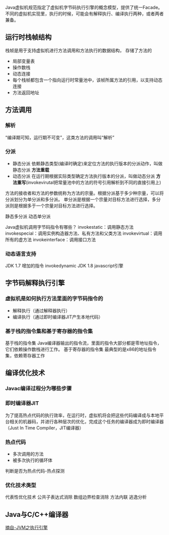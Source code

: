 

Java虚拟机规范指定了虚拟机字节码执行引擎的概念模型，提供了统一Facade。不同的虚拟机实现里，执行的时候，可能会有解释执行、编译执行两种，或者两者兼备。

## 运行时栈帧结构

栈帧是用于支持虚拟机进行方法调用和方法执行的数据结构， 存储了方法的
* 局部变量表
* 操作数栈
* 动态连接 
* 每个栈帧都包含一个指向运行时常量池中，该帧所属方法的引用，以支持动态连接
* 方法返回地址

## 方法调用

### 解析
“编译期可知，运行期不可变”，这类方法的调用叫“解析”

### 分派
* 静态分派 依赖静态类型(编译时确定)来定位方法的执行版本的分派动作，叫做静态分派	**方法重载**
* 动态分派 在运行期根据实际类型确定方法执行版本的分派，叫做动态分派	**方法重写**(invokevirutal把常量池中的方法的符号引用解析到不同的直接引用上)

方法的接收者和方法的参数统称为方法的宗量。根据分派基于多少种宗量，可以将分派划分为单分派和多分派。
单分派是根据一个宗量对目标方法进行选择，多分派则是根据多于一个宗量对目标方法进行选择。

静态多分派
动态单分派

Java虚拟机调用字节码指令有哪些？
invokestatic：调用静态方法
invokespecial：调用实例构造器方法、私有方法和父类方法
invokevirtual：调用所有的虚方法
invokeinterface：调用接口方法

### 动态语言支持
JDK 1.7 增加的指令 invokedynamic
JDK 1.8 javascript引擎

## 字节码解释执行引擎

### 虚拟机是如何执行方法里面的字节码指令的

* 解释执行（通过解释器执行）
* 编译执行（通过即时编译器JIT产生本地代码）

### 基于栈的指令集和基于寄存器的指令集

基于栈的指令集
Java编译器输出的指令流，里面的指令大部分都是零地址指令，它们依赖操作数栈进行工作。
基于寄存器的指令集
最典型的是x86的地址指令集，依赖寄存器工作

## 编译优化技术

### Javac编译过程分为哪些步骤

### 即时编译器JIT

为了提高热点代码的执行效率，在运行时，虚拟机将会把这些代码编译成与本地平台相关的机器码，并进行各种层次的优化，完成这个任务的编译器成为即时编译器（Just In Time 
Compiler，JIT编译器）

### 热点代码

* 多次调用的方法
* 被多次执行的循环体

判断是否为热点代码-热点探测

### 优化技术类型

代表性优化技术
公共子表达式消除
数组边界检查消除
方法内联
逃逸分析

## Java与C/C++编译器




[摘自-JVM之执行引擎](https://blog.csdn.net/qq_33938256/article/details/52584658) 
